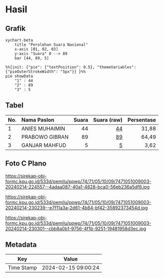 # Hasil

## Grafik

```mermaid
xychart-beta
    title "Perolehan Suara Nasional"
    x-axis [01, 02, 03]
    y-axis "Suara" 0 --> 89
    bar [44, 89, 5]
```

```mermaid
%%{init: {"pie": {"textPosition": 0.5}, "themeVariables": {"pieOuterStrokeWidth": "5px"}} }%%
pie showData
    "1" : 44
    "2" : 89
    "3" : 5
```

## Tabel

| No. | Nama Paslon    | Suara | Suara (raw) | Persentase |
|:--- |:-------------- | -----:| -----------:| ----------:|
| 1   | ANIES MUHAIMIN | 44    | [44][p-1]   | 31,88      |
| 2   | PRABOWO GIBRAN | 89    | [89][p-2]   | 64,49      |
| 3   | GANJAR MAHFUD  | 5     | [5][p-3]    | 3,62       |


[p-1]: https://github.com/gigit-pemilu/pemilu-2024/blob/main/pilpres/hitung-suara/sub/74-sulawesi-tenggara/sub/71-kota-kendari/sub/05-kendari-barat/sub/1009-lahundape/sub/003-tps/sub/paslon-1.txt
[p-2]: https://github.com/gigit-pemilu/pemilu-2024/blob/main/pilpres/hitung-suara/sub/74-sulawesi-tenggara/sub/71-kota-kendari/sub/05-kendari-barat/sub/1009-lahundape/sub/003-tps/sub/paslon-2.txt
[p-3]: https://github.com/gigit-pemilu/pemilu-2024/blob/main/pilpres/hitung-suara/sub/74-sulawesi-tenggara/sub/71-kota-kendari/sub/05-kendari-barat/sub/1009-lahundape/sub/003-tps/sub/paslon-3.txt

## Foto C Plano

https://sirekap-obj-formc.kpu.go.id/533d/pemilu/ppwp/74/71/05/10/09/7471051009003-20240214-224557--4adaa087-40a1-4828-bca0-56eb236a5df8.jpg

https://sirekap-obj-formc.kpu.go.id/533d/pemilu/ppwp/74/71/05/10/09/7471051009003-20240214-230239--e7f11a3a-2d61-4b84-bf42-35892373454d.jpg

https://sirekap-obj-formc.kpu.go.id/533d/pemilu/ppwp/74/71/05/10/09/7471051009003-20240214-230301--cbb8a0b1-9756-4f1b-9251-19481958d3ec.jpg


## Metadata

| Key        | Value               |
| ---------- | ------------------- |
| Time Stamp | 2024-02-15 09:00:24 |



